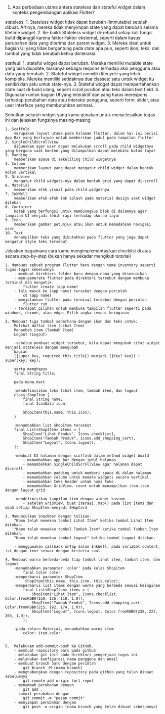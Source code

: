 1. Apa perbedaan utama antara stateless dan stateful widget dalam konteks pengembangan aplikasi Flutter?

stateless:
    1. Stateless widget tidak dapat berubah (immutable) setelah dibuat. Artinya, mereka tidak menyimpan state yang dapat berubah selama lifetime widget.
    2. Re-build: Stateless widget di-rebuild setiap kali fungsi build dipanggil karena faktor-faktor eksternal, seperti dalam kasus perubahan data yang diterima dari parent widget.
    3. Mereka ideal untuk bagian UI yang tidak bergantung pada state apa pun, seperti ikon, teks, dan tombol yang tidak berubah ketika diinteraksi.

statfeul:
    1. stateful widget dapat berubah. Mereka memiliki mutable state yang bisa diupdate, biasanya sebagai respons terhadap aksi pengguna atau data yang berubah.
    2. Stateful widget memiliki lifecycle yang lebih kompleks. Mereka memiliki setidaknya dua classes: satu untuk widget itu sendiri dan satu untuk state-nya.
    3. Stateful widget dapat mempertahankan state saat di-build ulang, seperti scroll position atau teks dalam text field.
    4. Digunakan untuk bagian UI yang interaktif dan yang harus merespons terhadap perubahan data atau interaksi pengguna, seperti form, slider, atau user interface yang membutuhkan animasi.

Sebutkan seluruh widget yang kamu gunakan untuk menyelesaikan tugas ini dan jelaskan fungsinya masing-masing

    1. Scaffold
        merupakan layout utama pada halaman flutter, dalam hal ini berisi App Bar yang bertujuan untuk memberikan judul pada tampilan flutter
    2. SingleChildScrollView
        digunakan agar user dapat melakukan scroll pada child widgetnya yang berguna saat konten yang ditampilkan dapat melebihi batas layar
    3. Padding
        memberikan space di sekeliling child widgetnya
    4. Column
        memberikan layout yang dapat mengatur child widget dalam bentuk kolom vertikal
    5. Gridview
        mengatur child widgets-nya dalam bentuk grid yang dapat di-scroll
    6. Material
        memberikan efek visual pada child widgetnya
    7. InkWell
        memberikan efek efek ink splash pada material design saat widget ditekan
    8. Container
        kotak yang berfungsi untuk membunngkus blok di dalamnya agar tampilan UI menjadi lebih rapi terhadap ukuran layar
    9. Icon
        memberikan gambar petunjuk atau ikon untuk memudahkan navigasi user 
    10. Text
        menampilkan teks yang dibutuhkan pada flutter yang juga dapat mengatur style teks tersebut

 Jelaskan bagaimana cara kamu mengimplementasikan checklist di atas secara step-by-step (bukan hanya sekadar mengikuti tutorial)

    1. Membuat sebuah program Flutter baru dengan tema inventory seperti tugas-tugas sebelumnya
        - membuat direktori folder baru dengan nama yang disesuaikan
        - men-generate flutter pada direktori tersebut dengan membuka terminal dan mengetik 
            flutter create (app name)
        - lalu masuk ke (app name) tersebut dengan perintah
            cd (app name)
        - menjalankan flutter pada terminal tersebut dengan perintah
            flutter run
        - terdapat pilihan untuk membuka tampilan flutter seperti pada windows, chrome, atau edge. Pilih angka sesuai keinginan
    
    2. Membuat tiga tombol sederhana dengan ikon dan teks untuk:
        Melihat daftar item (Lihat Item)
        Menambah item (Tambah Item)
        Logout (Logout)

        -sebelum membuat widget tersebut, kita dapat mengubah sifat widget menjadi stateless dengan mengubah 
        bagian 
        ({super.key, required this.title}) menjadi ({Key? key}) : super(key: key); 
        
        serta menghapus 
        final String title;

        pada menu.dart

        -mendefinisikan teks lihat item, tambah item, dan logout
        class ShopItem {
            final String name;
            final IconData icon;

            ShopItem(this.name, this.icon);
        }

        -menambahkan list ShopItem tersebut
        final List<ShopItem> items = [
            ShopItem("Lihat Produk", Icons.checklist),
            ShopItem("Tambah Produk", Icons.add_shopping_cart),
            ShopItem("Logout", Icons.logout),
        ];

        -membuat UI halaman dengan scaffold dalam method widget build
            - menambahkan app bar dengan judul halaman
            - menambahkan SingleChildScrollView agar halaman dapat discroll
            - menambahkan padding untuk memberi space di dalam halaman
            - menambahkan column untuk menata widgets secara vertikal
            - menambahkan teks header untuk nama toko
            - menambahkan GridView. count untuk menampilkan item-item dengan layout grid
        
        -mendefinisikan tampilan item dengan widget kustom
            - setelah GridView, buat iterasi .map() pada list items dan ubah setiap ShopItem menjadi SHopCard

    3. Memunculkan Snackbar dengan tulisan:
        "Kamu telah menekan tombol Lihat Item" ketika tombol Lihat Item ditekan.
        "Kamu telah menekan tombol Tambah Item" ketika tombol Tambah Item ditekan.
        "Kamu telah menekan tombol Logout" ketika tombol Logout ditekan.

        - menggunakan callback onTap dalam InkWell, pada variabel content, isi dengan text sesuai dengan kriteria soal
    
    4. Membuat warna berbeda-beda tiap tombol lihat item, tambah item, dan logout
        -menambahkan parameter 'color' pada kelas ShopItem
            final Color color
        -memperbarui parameter ShopItem
             ShopItem(this.name, this.icon, this.color); 
        -memperbarui list items dengan warna yang berbeda sesuai keinginan
            final List<ShopItem> items = [
                ShopItem("Lihat Item", Icons.checklist, Color.fromRGBO(150, 126, 118, 1.0)),
                ShopItem("Tambah Produk", Icons.add_shopping_cart, Color.fromRGBO(215, 192, 174, 1.0)),
                ShopItem("Logout", Icons.logout, Color.fromRGBO(238, 227, 203, 1.0)),
            ];

        -pada return Material, menambahkan warna item 
            color: item.color


    5.  Melakukan add-commit-push ke GitHub.
        - membuat repository baru pada github
        - melakukan git init pada direktori pengerjaan tugas ini
        - melakukan konfigurasi nama pengguna dan email
        - membuat branch baru dengan perintah 
            git branch -M (nama branch)
        - menghubungkan dengan repository pada github yang telah dibuat sebelumnya
            git remote add origin (url repo)
        - menambah perubahan dengan 
            git add .
        - commit perubahan dengan 
            git commit -m "pesan commit"
        - menyimpan perubahan dengan
            git push -u origin (nama branch yang telah dibuat sebelumnya)



